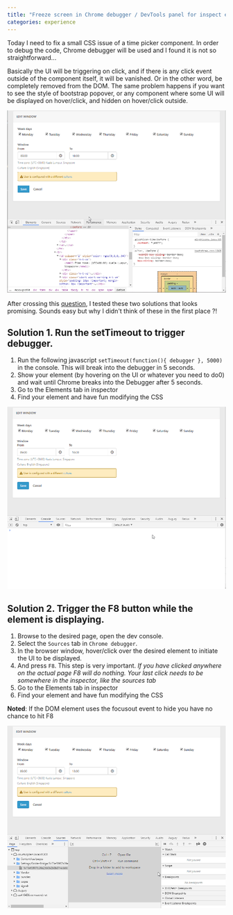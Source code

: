 ```yaml
---
title: "Freeze screen in Chrome debugger / DevTools panel for inspect element that will disappear on hover/click"
categories: experience
---
```


Today I need to fix a small CSS issue of a time picker component. In order to debug the code, Chrome debugger will be used and I found it is not so straightforward...

Basically the UI will be triggering on click, and if there is any click event outside of the component itself, it will be vanished. Or in the other word, be completely removed from the DOM. The same problem happens if you want to see the style of bootstrap popover, or any component where some UI will be displayed on hover/click, and hidden on hover/click outside.

![Freeze screen in Chrome debugger](https://github.com/trungk18/trungk18.github.io/raw/master/img/blog/freeze-screen-debugger-chrome-1.gif)

After crossing this [question](https://stackoverflow.com/q/17931571/3375906), I tested these two solutions that looks promising. Sounds easy but why I didn't think of these in the first place ?!

## Solution 1. Run the setTimeout to trigger debugger.

1. Run the following javascript `setTimeout(function(){ debugger }, 5000)` in the console. This will break into the debugger in 5 seconds.
2. Show your element (by hovering on the UI or whatever you need to do0) and wait until Chrome breaks into the Debugger after 5 seconds.
3. Go to the Elements tab in inspector
4. Find your element and have fun modifying the CSS

![Solution 1](https://github.com/trungk18/trungk18.github.io/raw/master/img/blog/freeze-screen-debugger-chrome-solution-2.gif)

## Solution 2. Trigger the F8 button while the element is displaying.

1. Browse to the desired page, open the dev console.
2. Select the `Sources` tab in `Chrome debugger`.
3. In the browser window, hover/click over the desired element to initiate the UI to be displayed.
4. And press `F8`. This step is very important. *If you have clicked anywhere on the actual page F8 will do nothing. Your last click needs to be somewhere in the inspector, like the sources tab*
5. Go to the Elements tab in inspector
6. Find your element and have fun modifying the CSS

**Noted**: If the DOM element uses the focusout event to hide you have no chance to hit F8

![Solution 2](https://github.com/trungk18/trungk18.github.io/raw/master/img/blog/freeze-screen-debugger-chrome-solution-1.gif)